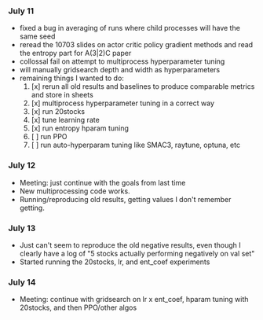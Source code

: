 
### July 11
- fixed a bug in averaging of runs where child processes will have the same seed
- reread the 10703 slides on actor critic policy gradient methods and read the entropy part for A(3|2)C paper
- collossal fail on attempt to multiprocess hyperparameter tuning
- will manually gridsearch depth and width as hyperparameters
- remaining things I wanted to do:
  1. [x] rerun all old results and baselines to produce comparable metrics and store in sheets
  2. [x] multiprocess hyperparameter tuning in a correct way
  3. [x] run 20stocks
  4. [x] tune learning rate
  5. [x] run entropy hparam tuning
  6. [ ] run PPO
  7. [ ] run auto-hyperparam tuning like SMAC3, raytune, optuna, etc

### July 12
- Meeting: just continue with the goals from last time
- New multiprocessing code works.
- Running/reproducing old results, getting values I don't remember getting.

### July 13
- Just can't seem to reproduce the old negative results, even though I clearly have a log of "5 stocks actually performing negatively on val set"
- Started running the 20stocks, lr, and ent_coef experiments

### July 14
- Meeting: continue with gridsearch on lr x ent_coef, hparam tuning with 20stocks, and then PPO/other algos